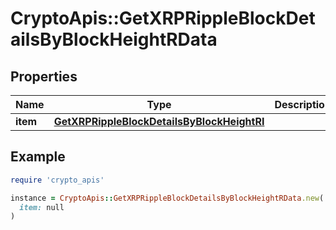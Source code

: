 # CryptoApis::GetXRPRippleBlockDetailsByBlockHeightRData

## Properties

| Name | Type | Description | Notes |
| ---- | ---- | ----------- | ----- |
| **item** | [**GetXRPRippleBlockDetailsByBlockHeightRI**](GetXRPRippleBlockDetailsByBlockHeightRI.md) |  |  |

## Example

```ruby
require 'crypto_apis'

instance = CryptoApis::GetXRPRippleBlockDetailsByBlockHeightRData.new(
  item: null
)
```

